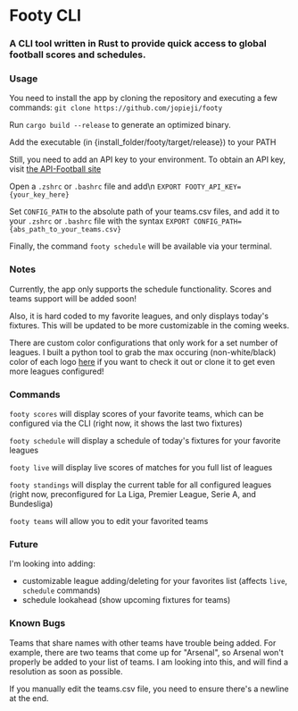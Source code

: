 # Footy CLI
### A CLI tool written in Rust to provide quick access to global football scores and schedules.

### Usage
You need to install the app by cloning the repository and executing a few commands:
`git clone https://github.com/jopieji/footy`

Run `cargo build --release` to generate an optimized binary.

Add the executable (in {install_folder/footy/target/release}) to your PATH

Still, you need to add an API key to your environment. To obtain an API key, visit [the API-Football site](https://www.api-football.com/pricing) 

Open a `.zshrc` or `.bashrc` file and add\n
`EXPORT FOOTY_API_KEY={your_key_here}`

Set `CONFIG_PATH` to the absolute path of your teams.csv files, and add it to your `.zshrc` or `.bashrc` file with the syntax `EXPORT CONFIG_PATH={abs_path_to_your_teams.csv}`

Finally, the command `footy schedule` will be available via your terminal.


### Notes
Currently, the app only supports the schedule functionality. Scores and teams support will be added soon!

Also, it is hard coded to my favorite leagues, and only displays today's fixtures. This will be updated to be more customizable in the coming weeks.

There are custom color configurations that only work for a set number of leagues. I built a python tool to grab the max occuring (non-white/black) color of each logo [here](https://github.com/jopieji/py-get-color-of-image.git) if you want to check it out or clone it to get even more leagues configured!

### Commands
`footy scores` will display scores of your favorite teams, which can be configured via the CLI (right now, it shows the last two fixtures)

`footy schedule` will display a schedule of today's fixtures for your favorite leagues

`footy live` will display live scores of matches for you full list of leagues

`footy standings` will display the current table for all configured leagues (right now, preconfigured for La Liga, Premier League, Serie A, and Bundesliga)

`footy teams` will allow you to edit your favorited teams


### Future
I'm looking into adding: 
- customizable league adding/deleting for your favorites list (affects `live`, `schedule` commands)
- schedule lookahead (show upcoming fixtures for teams)

### Known Bugs
Teams that share names with other teams have trouble being added. For example, there are two teams that come up for "Arsenal", so Arsenal
won't properly be added to your list of teams. I am looking into this, and will find a resolution as soon as possible.

If you manually edit the teams.csv file, you need to ensure there's a newline at the end. 
